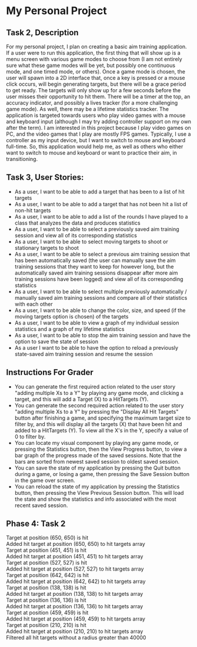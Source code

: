 # My Personal Project

## Task 2, Description
For my personal project, I plan on creating a basic aim training application. If a user were to run this application,
the first thing that will show up is a menu screen with various game modes to choose from (I am not entirely sure what
these game modes will be yet, but possibly one continuous mode, and one timed mode, or others). Once a game mode is
chosen, the user will spawn into a 2D interface that, once a key is pressed or a mouse click occurs, will begin
generating targets, but there will be a grace period to get ready. The targets will only show up for a few seconds before the user misses their opportunity to hit
them. There will be a timer at the top, an accuracy indicator, and possibly a lives tracker (for a more challenging
game mode). As well, there may be a lifetime statistics tracker. The application is targeted towards users who play
video games with a mouse and keyboard input (although I may try adding controller support on my own after the term).
I am interested in this project because I play video games on PC, and the video games that I play are mostly FPS games.
Typically, I use a controller as my input device, but I want to switch to mouse and keyboard full-time. So, this
application would help me, as well as others who either want to switch to mouse and keyboard or want to practice their
aim, in transitioning.

## Task 3, User Stories:
- As a user, I want to be able to add a target that has been to a list of hit targets
- As a user, I want to be able to add a target that has not been hit a list of non-hit targets
- As a user, I want to be able to add a list of the rounds I have played to a class that analyzes the data and produces statistics
- As a user, I want to be able to select a previously saved aim training session and view all of its corresponding
  statistics
- As a user, I want to be able to select moving targets to shoot or stationary targets to shoot
- As a user, I want to be able to select a previous aim training session that has been automatically saved (the user
  can manually save the aim training sessions that they want to keep for however long, but the automatically saved aim
  training sessions disappear after more aim training sessions have been logged) and view all of its corresponding
  statistics
- As a user, I want to be able to select multiple previously automatically / manually saved aim training sessions
  and compare all of their statistics with each other
- As a user, I want to be able to change the color, size, and speed (if the moving targets option is chosen) of the targets
- As a user, I want to be able to view a graph of my individual session statistics and a graph of my lifetime statistics
- As a user, I want to be able to stop the aim training session and have the option to save the state of session
- As a user I want to be able to have the option to reload a previously state-saved aim training session and resume the session

## Instructions For Grader
- You can generate the first required action related to the user story "adding multiple Xs to a Y" by playing any game mode, and 
  clicking a target, and this will add a Target (X) to a HitTargets (Y). 
- You can generate the second required action related to the user story "adding multiple Xs to a Y" by pressing
  the "Display All Hit Targets" button after finishing a game, and specifying the maximum target size to filter by, and
  this will display all the targets (X) that have been hit and added to a HitTargets (Y). To view all the X's in the Y,
  specify a value of 0 to filter by.
- You can locate my visual component by playing any game mode, or pressing the Statistics button, then the View Progress button,
  to view a bar graph of the progress made of the saved sessions. Note that the bars are sorted from newest saved session to
  oldest saved session.
- You can save the state of my application by pressing the Quit button during a game, or losing a game,
  then pressing the Save Session button in the game over screen.
- You can reload the state of my application by pressing the Statistics button, then pressing the
  View Previous Session button. This will load the state and show the statistics and info associated with the most recent saved session.
  
## Phase 4: Task 2
Target at position (650, 650) is hit \
Added hit target at position (650, 650) to hit targets array \
Target at position (451, 451) is hit \
Added hit target at position (451, 451) to hit targets array \
Target at position (527, 527) is hit \
Added hit target at position (527, 527) to hit targets array \
Target at position (642, 642) is hit \
Added hit target at position (642, 642) to hit targets array \
Target at position (138, 138) is hit \
Added hit target at position (138, 138) to hit targets array \
Target at position (136, 136) is hit \
Added hit target at position (136, 136) to hit targets array \
Target at position (459, 459) is hit \
Added hit target at position (459, 459) to hit targets array \
Target at position (210, 210) is hit \
Added hit target at position (210, 210) to hit targets array \
Filtered all hit targets without a radius greater than 40000
